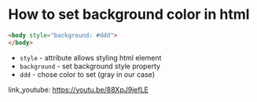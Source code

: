 # How to set background color in html

```html
<body style="background: #ddd">
</body>
```

- `style` - attribute allows styling html element
- `background` - set background style property
- `ddd` - chose color to set (gray in our case)


link_youtube: https://youtu.be/88XpJ9jefLE
